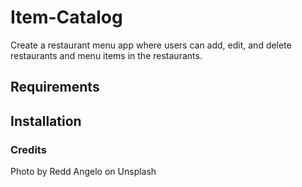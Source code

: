 # Item-Catalog
Create a restaurant menu app where users can add, edit, and delete restaurants and menu items in the restaurants.

## Requirements
## Installation
### Credits
Photo by Redd Angelo on Unsplash
